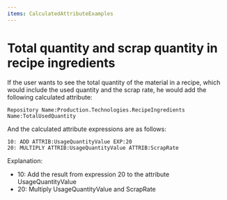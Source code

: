 ```yaml
---
items: CalculatedAttributeExamples
---
```


# Total quantity and scrap quantity in recipe ingredients

If the user wants to see the total quantity of the material in a recipe, which would include the used quantity and the scrap rate, he would add the following calculated attribute:

```
Repository Name:Production.Technologies.RecipeIngredients
Name:TotalUsedQuantity
```

And the calculated attribute expressions are as follows:

```
10: ADD ATTRIB:UsageQuantityValue EXP:20
20: MULTIPLY ATTRIB:UsageQuantityValue ATTRIB:ScrapRate
```

Explanation:

- 10: Add the result from expression 20 to the attribute UsageQuantityValue
- 20: Multiply UsageQuantityValue and ScrapRate

